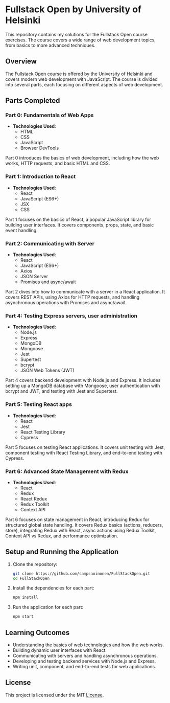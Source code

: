 # Fullstack Open by University of Helsinki

This repository contains my solutions for the Fullstack Open course exercises. The course covers a wide range of web development topics, from basics to more advanced techniques.

## Overview

The Fullstack Open course is offered by the University of Helsinki and covers modern web development with JavaScript. The course is divided into several parts, each focusing on different aspects of web development.

## Parts Completed

### Part 0: Fundamentals of Web Apps

- **Technologies Used**: 
  - HTML
  - CSS
  - JavaScript
  - Browser DevTools

Part 0 introduces the basics of web development, including how the web works, HTTP requests, and basic HTML and CSS.

### Part 1: Introduction to React

- **Technologies Used**: 
  - React
  - JavaScript (ES6+)
  - JSX
  - CSS

Part 1 focuses on the basics of React, a popular JavaScript library for building user interfaces. It covers components, props, state, and basic event handling.

### Part 2: Communicating with Server

- **Technologies Used**: 
  - React
  - JavaScript (ES6+)
  - Axios
  - JSON Server
  - Promises and async/await

Part 2 dives into how to communicate with a server in a React application. It covers REST APIs, using Axios for HTTP requests, and handling asynchronous operations with Promises and async/await.

### Part 4: Testing Express servers, user administration

- **Technologies Used**: 
  - Node.js
  - Express
  - MongoDB
  - Mongoose
  - Jest
  - Supertest
  - bcrypt
  - JSON Web Tokens (JWT)

Part 4 covers backend development with Node.js and Express. It includes setting up a MongoDB database with Mongoose, user authentication with bcrypt and JWT, and testing with Jest and Supertest.

### Part 5: Testing React apps

- **Technologies Used**: 
  - React
  - Jest
  - React Testing Library
  - Cypress

Part 5 focuses on testing React applications. It covers unit testing with Jest, component testing with React Testing Library, and end-to-end testing with Cypress.

### Part 6: Advanced State Management with Redux

- **Technologies Used**: 
  - React
  - Redux
  - React Redux
  - Redux Toolkit
  - Context API

Part 6 focuses on state management in React, introducing Redux for structured global state handling. It covers Redux basics (actions, reducers, store), integrating Redux with React, async actions using Redux Toolkit, Context API vs Redux, and performance optimization.

## Setup and Running the Application

1. Clone the repository:
   ```sh
   git clone https://github.com/sampsaoinonen/FullStackOpen.git
   cd FullStackOpen
   ```

2. Install the dependencies for each part:
   ```sh
   npm install
   ```

3. Run the application for each part:
   ```sh
   npm start
   ```

## Learning Outcomes

- Understanding the basics of web technologies and how the web works.
- Building dynamic user interfaces with React.
- Communicating with servers and handling asynchronous operations.
- Developing and testing backend services with Node.js and Express.
- Writing unit, component, and end-to-end tests for web applications.


## License

This project is licensed under the MIT [License](LICENSE).
